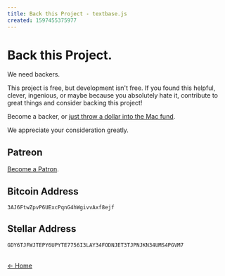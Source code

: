 ```yaml
---
title: Back this Project - textbase.js
created: 1597455375977
---
```


# Back this Project.

We need backers.

This project is free, but development isn't free. If you found this helpful, clever, ingenious, or maybe because you absolutely hate it, contribute to great things and consider backing this project!

Become a backer, or [just throw a dollar into the Mac fund](https://ko-fi.com/al5ina5).

We appreciate your consideration greatly.

## Patreon

[Become a Patron](https://patreon.com/sebastianalsina).

## Bitcoin Address

```
3AJ6FtwZpvP6UExcPqnG4hWgivvAxf8ejf
```

## Stellar Address

```
GDY6TJFWJTEPY6UPYTE7756I3LAY34FODNJET3TJPNJKN34UMS4PGVM7
```

<br /> [&larr; Home](/)
